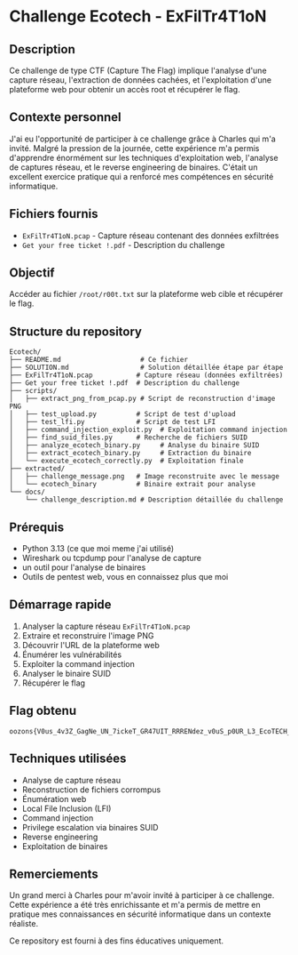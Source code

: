 # Challenge Ecotech - ExFilTr4T1oN

## Description

Ce challenge de type CTF (Capture The Flag) implique l'analyse d'une capture réseau, l'extraction de données cachées, et l'exploitation d'une plateforme web pour obtenir un accès root et récupérer le flag.

## Contexte personnel

J'ai eu l'opportunité de participer à ce challenge grâce à Charles qui m'a invité. Malgré la pression de la journée, cette expérience m'a permis d'apprendre énormément sur les techniques d'exploitation web, l'analyse de captures réseau, et le reverse engineering de binaires. C'était un excellent exercice pratique qui a renforcé mes compétences en sécurité informatique.

## Fichiers fournis

- `ExFilTr4T1oN.pcap` - Capture réseau contenant des données exfiltrées
- `Get your free ticket !.pdf` - Description du challenge

## Objectif

Accéder au fichier `/root/r00t.txt` sur la plateforme web cible et récupérer le flag.

## Structure du repository

```
Ecotech/
├── README.md                    # Ce fichier
├── SOLUTION.md                  # Solution détaillée étape par étape
├── ExFilTr4T1oN.pcap           # Capture réseau (données exfiltrées)
├── Get your free ticket !.pdf  # Description du challenge
├── scripts/
│   ├── extract_png_from_pcap.py # Script de reconstruction d'image PNG
│   ├── test_upload.py          # Script de test d'upload
│   ├── test_lfi.py             # Script de test LFI
│   ├── command_injection_exploit.py  # Exploitation command injection
│   ├── find_suid_files.py      # Recherche de fichiers SUID
│   ├── analyze_ecotech_binary.py     # Analyse du binaire SUID
│   ├── extract_ecotech_binary.py     # Extraction du binaire
│   └── execute_ecotech_correctly.py  # Exploitation finale
├── extracted/
│   ├── challenge_message.png   # Image reconstruite avec le message
│   └── ecotech_binary          # Binaire extrait pour analyse
└── docs/
    └── challenge_description.md # Description détaillée du challenge
```

## Prérequis

- Python 3.13 (ce que moi meme j'ai utilisé)
- Wireshark ou tcpdump pour l'analyse de capture
- un outil pour l'analyse de binaires
- Outils de pentest web, vous en connaissez plus que moi

## Démarrage rapide

1. Analyser la capture réseau `ExFilTr4T1oN.pcap`
2. Extraire et reconstruire l'image PNG
3. Découvrir l'URL de la plateforme web
4. Énumérer les vulnérabilités
5. Exploiter la command injection
6. Analyser le binaire SUID
7. Récupérer le flag

## Flag obtenu

```
oozons{V0us_4v3Z_GagNe_UN_7ickeT_GR47UIT_RRRENdez_v0uS_p0UR_L3_EcoTECH_PARTYYYYYY_L3_06_08_2025}
```

## Techniques utilisées

- Analyse de capture réseau
- Reconstruction de fichiers corrompus
- Énumération web
- Local File Inclusion (LFI)
- Command injection
- Privilege escalation via binaires SUID
- Reverse engineering
- Exploitation de binaires

## Remerciements

Un grand merci à Charles pour m'avoir invité à participer à ce challenge. Cette expérience a été très enrichissante et m'a permis de mettre en pratique mes connaissances en sécurité informatique dans un contexte réaliste.



Ce repository est fourni à des fins éducatives uniquement.
